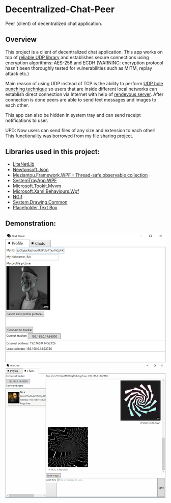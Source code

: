 # Decentralized-Chat-Peer
Peer (client) of decentralized chat application.
## Overview

This project is a client of decentralized chat application. This app works on top of [reliable UDP library](https://github.com/RevenantX/LiteNetLib) and establishes secure connections using encryption algorithms: AES-256 and ECDH (WARNING: encryption protocol hasn't been thoroughly tested for vulnerabilities such as MITM, replay attack etc.) 

Main reason of using UDP instead of TCP is the ability to perform [UDP hole punching technique](https://bford.info/pub/net/p2pnat) so users that are inside different local networks can establish direct connection via Internet with help of [rendevous server](https://github.com/Backgammonian/Decentralized-Chat-Tracker-Console). After connection is done peers are able to send text messages and images to each other. 

This app can also be hidden in system tray and can send receipt notifications to user.

UPD: Now users can send files of any size and extension to each other! This functionality was borrowed from my [file sharing project](https://github.com/Backgammonian/File-Sharing).

## Libraries used in this project:
* [LiteNetLib](https://github.com/RevenantX/LiteNetLib)
* [Newtonsoft.Json](https://www.newtonsoft.com/json)
* [Meziantou.Framework.WPF - Thread-safe observable collection](https://github.com/meziantou/Meziantou.Framework)
* [SystemTrayApp.WPF](https://github.com/fujieda/SystemTrayApp.WPF/)
* [Microsoft.Tookit.Mvvm](https://github.com/CommunityToolkit/WindowsCommunityToolkit)
* [Microsoft.Xaml.Behaviours.Wpf](https://github.com/Microsoft/XamlBehaviorsWpf)
* [NGif](https://www.codeproject.com/Articles/11505/NGif-Animated-GIF-Encoder-for-NET)
* [System.Drawing.Common](https://www.nuget.org/packages/System.Drawing.Common/)
* [Placeholder Text Box](https://youtu.be/QUx2gh0PaEc)
## Demonstration:
![demo](demo.jpeg)
![animated-demo](animated-demo.gif)
